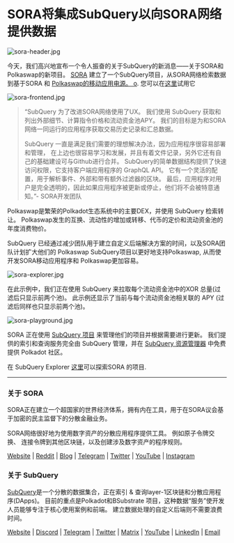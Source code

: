 # SORA将集成SubQuery以向SORA网络提供数据

![sora-header.jpg](https://miro.medium.com/max/1400/1*fPPW0DsynIt9QpvK4ZrsUA.jpeg)

今天，我们高兴地宣布一个令人振奋的关于SubQuery的新消息——关于SORA和Polkaswap的新项目。 [SORA](https://sora.org/) 建立了一个SubQuery项目，从SORA网络检索数据到基于SORA 和 [Polkaswap的移动应用电源。 o](http://polkaswap.io/). 您可以在[这里](https://explorer.subquery.network/subquery/sora-xor/sora)试用它

![sora-frontend.jpg](https://miro.medium.com/max/1400/1*pq0U6wsutlf8rjXqq7i2BQ.jpeg)

> “SubQuery 为了改进SORA网络使用了UX。 我们使用 SubQuery 获取和列出外部细节、计算指令价格和流动资金池APY。 我们的目标是为和SORA网络一同运行的应用程序获取交易历史记录和汇总数据。
> 
> SubQuery 一直是满足我们需要的理想解决办法，因为应用程序很容易部署和管理， 在上边也很容易学习和发展，并且有着文件记录，另外它还有自己的基础建设可与Github进行合并。 SubQuery的简单数据结构提供了快速访问权限，它支持客户端应用程序的 GraphQL API。 它有一个灵活的配置，用于解析事件、外部和带有额外过滤器的区块。 最后，应用程序对用户是完全透明的，因此如果应用程序被更新或停止，他们将不会被特意通知。”- SORA开发团队

Polkaswap是繁荣的Polkadot生态系统中的主要DEX，并使用 SubQuery 检索转让。 Polkaswap发生的互换、流动性的增加或转移、代币的定价和流动资金池的年度消费物价。

SubQuery 已经通过减少团队用于建立自定义后端解决方案的时间，以及SORA团队计划扩大他们的 Polkaswap SubQuery项目以更好地支持Polkaswap, 从而使开发SORA移动应用程序和 Polkaswap更加容易。

![sora-explorer.jpg](https://miro.medium.com/max/1400/1*vjdjmmffvJ7zfOQyxo0ZAA.jpeg)

在此示例中，我们正在使用 SubQuery 来拉取每个流动资金池中的XOR 总量(过滤后只显示前两个池)。 此示例还显示了当前与每个流动资金池相关联的 APY (过滤后同样也只显示前两个池)。

![sora-playground.jpg](https://miro.medium.com/max/1400/1*oTh-ajGfG1oEhYdvqo12tQ.jpeg)

SORA 正在使用 [SubQuery 项目](https://project.subquery.network/) 来管理他们的项目并根据需要进行更新。 我们提供的索引和查询服务完全由 SubQuery 管理，并在 [SubQuery 资源管理器](https://explorer.subquery.network/) 中免费提供 Polkadot 社区。

在 SubQuery Explorer [这里](https://explorer.subquery.network/subquery/sora-xor/sora)可以探索SORA 的项目.

---

### 关于 SORA

SORA正在建立一个超国家的世界经济体系，拥有内在工具，用于在SORA议会基于加密的民主监督下的分散金融业务。

SORA网络很好地为使用数字资产的分散应用程序提供工具。 例如原子令牌交换、 连接令牌到其他区块链，以及创建涉及数字资产的程序规则。

[Website](https://sora.org/) | [Reddit](https://www.reddit.com/r/SORA/) | [Blog](https://sora.org/blog) | [Telegram](https://t.me/sora_xor) | [Twitter](https://twitter.com/sora_xor) | [YouTube](https://youtube.com/sora_xor) | [Instagram](https://instagram.com/sora_xor)

### 关于 SubQuery

[SubQuery](https://subquery.network/)是一个分散的数据集合，正在索引 & 查询layer-1区块链和分散应用程序(DApps)。 目前的重点是Polkadot和BSubstrate 项目，这种数据“服务”使开发人员能够专注于核心使用案例和前端。 建立数据处理的自定义后端则不需要浪费时间。

[Website](https://subquery.network/) | [Discord](https://discord.com/invite/78zg8aBSMG) | [Telegram](https://t.me/subquerynetwork) | [Twitter](https://twitter.com/subquerynetwork) | [Matrix](https://matrix.to/#/#subquery:matrix.org) | [YouTube](https://www.youtube.com/channel/UCi1a6NUUjegcLHDFLr7CqLw) | [LinkedIn](https://www.linkedin.com/company/subquery) | [Email](mailto:hello@subquery.network)